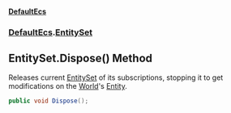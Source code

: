 #### [DefaultEcs](index.md 'index')
### [DefaultEcs](index.md#DefaultEcs 'DefaultEcs').[EntitySet](EntitySet.md 'DefaultEcs.EntitySet')
## EntitySet.Dispose() Method
Releases current [EntitySet](EntitySet.md 'DefaultEcs.EntitySet') of its subscriptions, stopping it to get modifications on the [World](EntitySet_World.md 'DefaultEcs.EntitySet.World')'s [Entity](Entity.md 'DefaultEcs.Entity').  
```csharp
public void Dispose();
```
